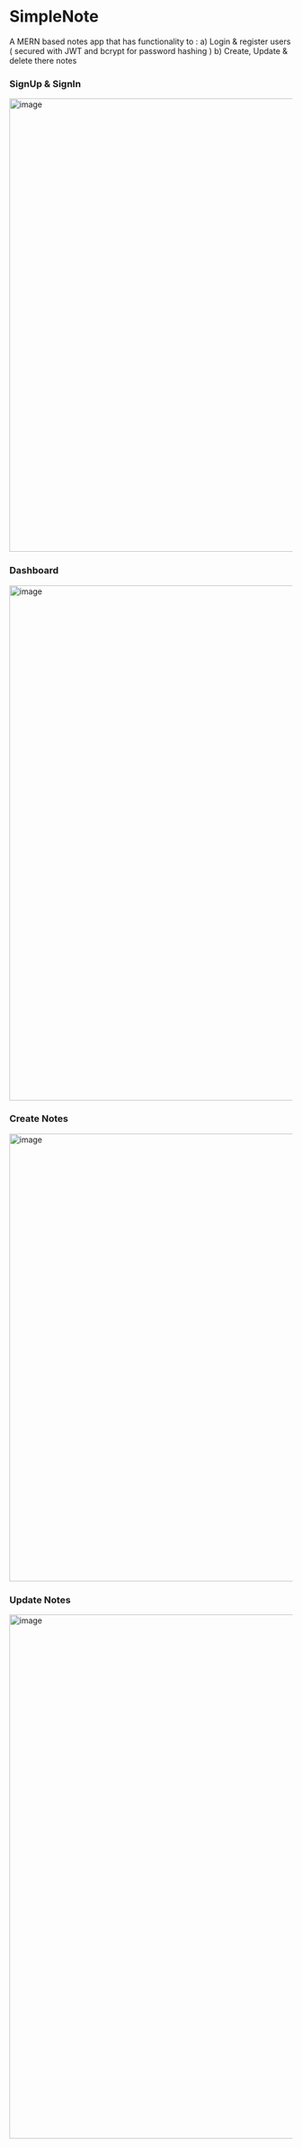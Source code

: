# SimpleNote
A MERN based notes app that has functionality to :
a) Login & register users ( secured with JWT and bcrypt for password hashing )
b) Create, Update & delete there notes 

### SignUp & SignIn
<img width="807" alt="image" src="https://github.com/logic-found/Notes-app/assets/93260606/39dcf9fc-57de-455b-a524-c1c3e502b2e9">

### Dashboard
<img width="917" alt="image" src="https://github.com/logic-found/Notes-app/assets/93260606/41043308-8359-4974-af55-3c1fec7c9afa">

### Create Notes
<img width="797" alt="image" src="https://github.com/logic-found/Notes-app/assets/93260606/e01ddfcf-91e3-4245-b59b-b74a6febf429">

### Update Notes
<img width="933" alt="image" src="https://github.com/logic-found/Notes-app/assets/93260606/93f2475e-f494-48e6-98be-fba5e4177e60">


